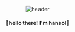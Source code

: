 <div align="center"> 

![header](https://capsule-render.vercel.app/api?type=waving&color=A9D0F5&height=110&&text=Do%20what%20you%20wanna%20do&fontsize=90&animation=twinkling&fontColor=848484 )
  
####  :wave:hello there! I'm hansol:wave:

